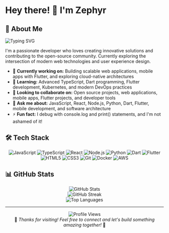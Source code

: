 # Hey there! 👋 I'm Zephyr

## 🚀 About Me

<div align="left">
  <img src="https://readme-typing-svg.demolab.com?font=Fira+Code&pause=1000&width=435&lines=Full+Stack+Developer;Mobile+App+Developer;Open+Source+Enthusiast;Always+Learning+New+Things" alt="Typing SVG" />
</div>

I'm a passionate developer who loves creating innovative solutions and contributing to the open-source community. Currently exploring the intersection of modern web technologies and user experience design.

- 🔭 **Currently working on:** Building scalable web applications, mobile apps with Flutter, and exploring cloud-native architectures
- 🌱 **Learning:** Advanced TypeScript, Dart programming, Flutter development, Kubernetes, and modern DevOps practices
- 👯 **Looking to collaborate on:** Open source projects, web applications, mobile apps, Flutter projects, and developer tools
- 💬 **Ask me about:** JavaScript, React, Node.js, Python, Dart, Flutter, mobile development, and software architecture
- ⚡ **Fun fact:** I debug with console.log and print() statements, and I'm not ashamed of it! 

## 🛠️ Tech Stack

<div align="center">

![JavaScript](https://img.shields.io/badge/-JavaScript-F7DF1E?style=flat-square&logo=javascript&logoColor=black)
![TypeScript](https://img.shields.io/badge/-TypeScript-3178C6?style=flat-square&logo=typescript&logoColor=white)
![React](https://img.shields.io/badge/-React-61DAFB?style=flat-square&logo=react&logoColor=black)
![Node.js](https://img.shields.io/badge/-Node.js-339933?style=flat-square&logo=node.js&logoColor=white)
![Python](https://img.shields.io/badge/-Python-3776AB?style=flat-square&logo=python&logoColor=white)
![Dart](https://img.shields.io/badge/-Dart-0175C2?style=flat-square&logo=dart&logoColor=white)
![Flutter](https://img.shields.io/badge/-Flutter-02569B?style=flat-square&logo=flutter&logoColor=white)
![HTML5](https://img.shields.io/badge/-HTML5-E34F26?style=flat-square&logo=html5&logoColor=white)
![CSS3](https://img.shields.io/badge/-CSS3-1572B6?style=flat-square&logo=css3&logoColor=white)
![Git](https://img.shields.io/badge/-Git-F05032?style=flat-square&logo=git&logoColor=white)
![Docker](https://img.shields.io/badge/-Docker-2496ED?style=flat-square&logo=docker&logoColor=white)
![AWS](https://img.shields.io/badge/-AWS-232F3E?style=flat-square&logo=amazon-aws&logoColor=white)

</div>

## 📊 GitHub Stats

<div align="center">
  <img src="https://github-readme-stats.vercel.app/api?username=zzzzenzephyr&show_icons=true&theme=tokyonight&hide_border=true&count_private=true" alt="GitHub Stats" />
</div>

<div align="center">
  <img src="https://github-readme-streak-stats.herokuapp.com/?user=zzzzenzephyr&theme=tokyonight&hide_border=true" alt="GitHub Streak" />
</div>

<div align="center">
  <img src="https://github-readme-stats.vercel.app/api/top-langs/?username=zzzzenzephyr&layout=compact&theme=tokyonight&hide_border=true" alt="Top Languages" />
</div>

---

<div align="center">
  <img src="https://komarev.com/ghpvc/?username=zzzzenzephyr&color=blueviolet&style=flat-square&label=Profile+Views" alt="Profile Views" />
</div>

<div align="center">
  💫 <em>Thanks for visiting! Feel free to connect and let's build something amazing together!</em> 💫
</div>
